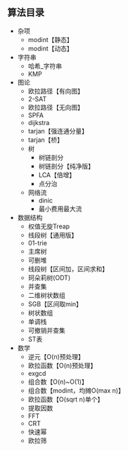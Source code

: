 ## 算法目录

<!-- AUTOSTART -->
- 杂项
    - modint【静态】
    - modint【动态】
- 字符串
    - 哈希_字符串
    - KMP
- 图论
    - 欧拉路径【有向图】
    - 2-SAT
    - 欧拉路径【无向图】
    - SPFA
    - dijkstra
    - tarjan【强连通分量】
    - tarjan【桥】
    - 树
        - 树链剖分
        - 树链剖分【纯净版】
        - LCA【倍增】
        - 点分治
    - 网络流
        - dinic
        - 最小费用最大流
- 数据结构
    - 权值无旋Treap
    - 线段树【通用版】
    - 01-trie
    - 主席树
    - 可删堆
    - 线段树【区间加，区间求和】
    - 珂朵莉树(ODT)
    - 并查集
    - 二维树状数组
    - SGB【区间取min】
    - 树状数组
    - 单调栈
    - 可撤销并查集
    - ST表
- 数学
    - 逆元【O(n)预处理】
    - 欧拉函数【O(n)预处理】
    - exgcd
    - 组合数【O(n)~O(1)】
    - 组合数【modint，均摊O(max n)】
    - 欧拉函数【O(sqrt n)单个】
    - 提取因数
    - FFT
    - CRT
    - 快速幂
    - 欧拉筛
<!--  AUTOEND  -->